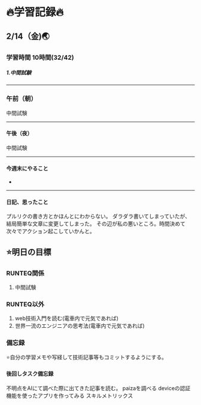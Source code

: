 # 🔥学習記録🔥
## 2/14（金)🌏
### 学習時間  10時間(32/42)
##### 1.中間試験

***
### 午前（朝）
中間試験


***
#### 午後（夜）
中間試験

***
#### 今週末にやること
-

***
#### 日記、思ったこと
プルリクの書き方とかほんとにわからない。
ダラダラ書いてしまっていたが、結局簡単な文章に変更してしまった。
その辺が私の悪いところ。時間決めて次々でアクション起こしていかんと。

## ⭐️明日の目標
### RUNTEQ関係
1. 中間試験

### RUNTEQ以外
1. web技術入門を読む(電車内で元気であれば)
2. 世界一流のエンジニアの思考法(電車内で元気であれば)
### 備忘録
⭐️自分の学習メモや写経して技術記事等もコミットするようにする。

#### 後回しタスク備忘録
不明点をAIにて調べた際に出てきた記事を読む。
paizaを調べる
deviceの認証機能を使ったアプリを作ってみる
スキルメトリックス